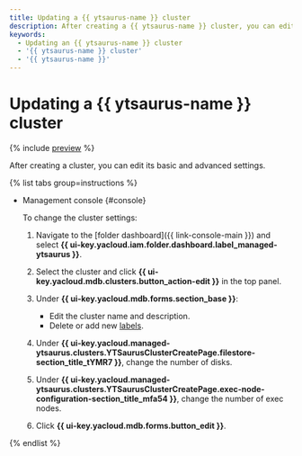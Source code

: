 ```yaml
---
title: Updating a {{ ytsaurus-name }} cluster
description: After creating a {{ ytsaurus-name }} cluster, you can edit its basic and advanced settings.
keywords:
  - Updating an {{ ytsaurus-name }} cluster
  - '{{ ytsaurus-name }} cluster'
  - '{{ ytsaurus-name }}'
---
```


# Updating a {{ ytsaurus-name }} cluster

{% include [preview](../../_includes/managed-ytsaurus/note-preview.md) %}

After creating a cluster, you can edit its basic and advanced settings.

{% list tabs group=instructions %}

- Management console {#console}

    To change the cluster settings:

    1. Navigate to the [folder dashboard]({{ link-console-main }}) and select **{{ ui-key.yacloud.iam.folder.dashboard.label_managed-ytsaurus }}**.
    1. Select the cluster and click **{{ ui-key.yacloud.mdb.clusters.button_action-edit }}** in the top panel.
    1. Under **{{ ui-key.yacloud.mdb.forms.section_base }}**:

        * Edit the cluster name and description.
        * Delete or add new [labels](../../resource-manager/concepts/labels.md).

    1. Under **{{ ui-key.yacloud.managed-ytsaurus.clusters.YTSaurusClusterCreatePage.filestore-section_title_tYMR7 }}**, change the number of disks.
    1. Under **{{ ui-key.yacloud.managed-ytsaurus.clusters.YTSaurusClusterCreatePage.exec-node-configuration-section_title_mfa54 }}**, change the number of exec nodes.
    1. Click **{{ ui-key.yacloud.mdb.forms.button_edit }}**.

{% endlist %}
